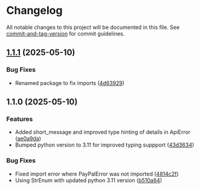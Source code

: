 # Changelog

All notable changes to this project will be documented in this file. See [commit-and-tag-version](https://github.com/absolute-version/commit-and-tag-version) for commit guidelines.

## [1.1.1](https://github.com/WAS-Insurance/paypal_python_sdk/compare/v1.1.0...v1.1.1) (2025-05-10)


### Bug Fixes

* Renamed package to fix imports ([4d63929](https://github.com/WAS-Insurance/paypal_python_sdk/commit/4d639294afc324fdaaa09c318c642986e747705f))

## 1.1.0 (2025-05-10)


### Features

* Added short_message and improved type hinting of details in ApiError ([ae0a9da](https://github.com/WAS-Insurance/paypal_python_sdk/commit/ae0a9da8962ee72385006e30e6f690ee860de134))
* Bumped python version to 3.11 for improved typing suppport ([43d3634](https://github.com/WAS-Insurance/paypal_python_sdk/commit/43d3634ff0e00ce3b64c603203f58142e78c4b02))


### Bug Fixes

* Fixed import error where PayPalError was not imported ([4814c2f](https://github.com/WAS-Insurance/paypal_python_sdk/commit/4814c2f8d2e79c894b45b09f21bd64cc93caf2d4))
* Using StrEnum with updated python 3.11 version ([b510a64](https://github.com/WAS-Insurance/paypal_python_sdk/commit/b510a64f69fee7959e6caa1ee0fbac7f72e521c6))
